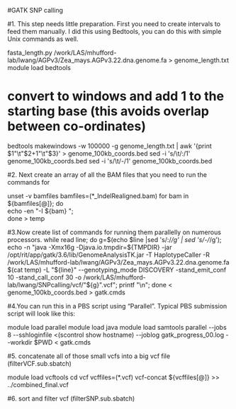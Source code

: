 #GATK SNP calling

#1. This step needs little preparation. First you need to create intervals to feed them manually. I did this using Bedtools, you can do this with simple Unix commands as well.

fasta_length.py /work/LAS/mhufford-lab/lwang/AGPv3/Zea_mays.AGPv3.22.dna.genome.fa > genome_length.txt
module load bedtools
# convert to windows and add 1 to the starting base (this avoids overlap between co-ordinates)
bedtools makewindows -w 100000 -g genome_length.txt |  awk '{print $1"\t"$2+1"\t"$3}' > genome_100kb_coords.bed
sed -i 's/\t/:/1' genome_100kb_coords.bed
sed -i 's/\t/-/1' genome_100kb_coords.bed

#2. Next create an array of all the BAM files that you need to run the commands for

unset -v bamfiles
bamfiles=(*_IndelRealigned.bam)
for bam in ${bamfiles[@]}; do \
echo -en "-I ${bam} "; \
done > temp

#3.Now create list of commands for running them parallelly on numerous processors.
while read line; 
do g=$(echo $line |sed 's/:/_/g' | sed 's/-/_/g'); 
echo -n "java -Xmx16g -Djava.io.tmpdir=\${TMPDIR} -jar /opt/rit/app/gatk/3.6/lib/GenomeAnalysisTK.jar -T HaplotypeCaller -R /work/LAS/mhufford-lab/lwang/AGPv3/Zea_mays.AGPv3.22.dna.genome.fa $(cat temp) -L "${line}" --genotyping_mode DISCOVERY -stand_emit_conf 10 -stand_call_conf 30 -o /work/LAS/mhufford-lab/lwang/SNPcalling/vcf/"${g}".vcf";
printf "\n";
done < genome_100kb_coords.bed  > gatk.cmds

#4.You can run this in a PBS script using “Parallel”. Typical PBS submission script will look like this:

module load parallel
module load java
module load samtools 
parallel --jobs 8 --sshloginfile <(scontrol show hostname) --joblog gatk_progress_00.log --workdir $PWD < gatk.cmds

#5. concatenate all of those small vcfs into a big vcf file (filterVCF.sub.sbatch)

module load vcftools
cd vcf
vcffiles=(*.vcf)
vcf-concat ${vcffiles[@]} >> ../combined_final.vcf

#6. sort and filter vcf (filterSNP.sub.sbatch)






